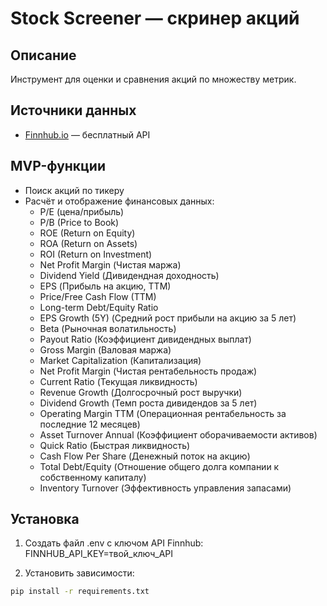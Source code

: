# Stock Screener — скринер акций

## Описание
Инструмент для оценки и сравнения акций по множеству метрик.

## Источники данных
- [Finnhub.io](https://finnhub.io/) — бесплатный API

## MVP-функции
- Поиск акций по тикеру
- Расчёт и отображение финансовых данных:
	- P/E (цена/прибыль)
	- P/B (Price to Book)
	- ROE (Return on Equity)
	- ROA (Return on Assets)
	- ROI (Return on Investment)
	- Net Profit Margin (Чистая маржа)
	- Dividend Yield (Дивидендная доходность)
	- EPS (Прибыль на акцию, TTM)
	- Price/Free Cash Flow (TTM)
	- Long-term Debt/Equity Ratio
	- EPS Growth (5Y)  (Средний рост прибыли на акцию за 5 лет)
	- Beta (Рыночная волатильность)
	- Payout Ratio (Коэффициент дивидендных выплат)
	- Gross Margin (Валовая маржа)
	- Market Capitalization (Капитализация)
	- Net Profit Margin (Чистая рентабельность продаж)
	- Current Ratio (Текущая ликвидность)
	- Revenue Growth (Долгосрочный рост выручки)
	- Dividend Growth (Темп роста дивидендов за 5 лет)
	- Operating Margin TTM (Операционная рентабельность за последние 12 месяцев)
	- Asset Turnover Annual (Коэффициент оборачиваемости активов)
	- Quick Ratio (Быстрая ликвидность)
	- Cash Flow Per Share (Денежный поток на акцию)
	- Total Debt/Equity (Отношение общего долга компании к собственному капиталу)
	- Inventory Turnover (Эффективность управления запасами)


## Установка
1. Создать файл .env с ключом API Finnhub:
    FINNHUB_API_KEY=твой_ключ_API

2. Установить зависимости:
```bash
pip install -r requirements.txt

